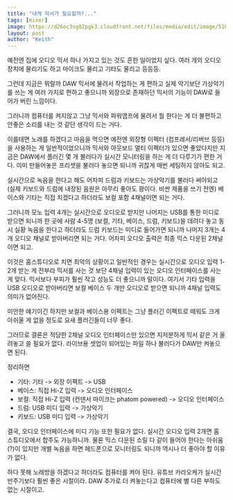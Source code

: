 ```yaml
---
title: "내게 믹서가 필요할까?..."
tags: [mixer]
image: https://d26oc3sg82pgk3.cloudfront.net/files/media/edit/image/51006/article_full%401x.jpg
layout: post
author: "Keith"
---
```


예전엔 집에 오디오 믹서 하나 가지고 있는 것도 흔한 일이었지 싶다. 여러 개의 오디오 장치에 물리기도 하고 마이크도 물리고 기타도 물리고 등등등.

그런데 지금은 뭐랄까 DAW 믹서에 물려서 작업하는 게 편하고 실제 악기보단 가상악기를 쓰는 게 여러 가지로 편하고 좋으니까 외장으로 존재하던 믹서의 기능이 DAW로 들어가 버린 느낌이다.

그러니까 컴퓨터를 켜지않고 그냥 믹서와 파워앰프에 물려서 뭘 한다는 게 더 불편하고 안좋은 소리를 내는 것 같단 생각이 드는 거다.

이를테면 노래를 하겠다고 마음을 먹으면 예전엔 외장형 이펙터 (컴프레서/리버브 등등)을 사용하는 게 일반적이었으니까 믹서와 아웃보드 멀티 이펙터가 있으면 좋았다지만 지금은 DAW에서 플러긴 몇 개 불러다가 실시간 모니터링을 하는 게 더 다루기가 편한 거다. 이미 만들어놓은 프리셋을 불러다 놓으면 되니까 귀찮게 매번 세팅하지 않아도 되고.

실시간으로 녹음을 한다고 해도 어차피 드럼과 키보드는 가상악기를 불러다 써야되고 (실제 키보드와 드럼에 내장된 음원은 아무리 좋아도 꽝이다. 비싼 제품을 쓰기 전엔) 베이스와 기타는 직접 치겠다고 하더라도 보컬 포함 4채널이면 되는 거다.

그러니까 모노 입력 4개는 실시간으로 오디오로 받지만 나머지는 USB를 통한 미디로 받으면 되니까 한 곳에 사람 4-5명 (보컬, 기타, 베이스, 드럼, 키보드)을 데려다 놓고 동시 실황 녹음을 한다고 하더라도 드럼 키보드는 미디로 들어가면 되니까 나머지 3개는 4개 오디오 채널로 받아버리면 되는 거다. 어차피 오디오 출력은 최종 믹스 다운된 2채널이면 되고.

이것은 홈스튜디오로 치면 최악의 상황이고 일반적인 경우는 실시간으로 오디오 입력 1-2개 받는 게 전부라 믹서를 사는 것 보단 4채널 입력이 있는 오디오 인터페이스를 사는 게 맞다. 믹서보다 부피가 훨씬 작고 성능도 더 좋으니까 말이다. 여기서 기타 입력을 USB 오디오로 받아버리면 보컬 베이스 두 개만 오디오로 받으면 되니까 4채널 입력도 의미가 없어진다.

미안한 얘기이긴 하지만 보컬과 베이스용 이펙트는 그냥 플러긴 이펙트로 떼워도 크게 아쉬울 게 없을 정도로 요새 플러긴들이 너무 좋다.

그러므로 결론은 적당한 2채널 오디오 인터페이스만 있으면 지저분하게 믹서 같은 거 올려놓고 쓸 필요가 없다. 라이브용 셋업이 되어있는 파일 하나 불러다가 DAW만 켜놓으면 된다.

정리하면

- 기타: 기타 -> 외장 이펙트 -> USB
- 베이스: 직접 Hi-Z 입력 -> 오디오 인터페이스
- 보컬: 직접 Hi-Z 입력 (컨덴서 마이크는 phatom powered) -> 오디오 인터페이스
- 드럼: USB 미디 입력 -> 가상악기
- 키보드: USB 미디 입력 -> 가상악기

결국, 오디오 인터페이스에 미디 기능 또한 필요가 없다. 실시간 오디오 입력 2개면 홈 스튜디오에서 합주도 가능하니까. 물론 믹스 다운된 소릴 다 같이 들어야 한다는 아쉬움(?)이 있지만 개별 녹음을 하면 헤드폰으로 모니터링도 되니까 역시나 더 좋아야 할 이유가 없다.

하다 못해 노래방을 하겠다고 하더라도 컴퓨터를 켜야 된다. 유튜브 카라오케가 실시간 반주기보다 훨씬 좋은 시절이라. DAW 추가로 더 켜놓는다고 컴퓨터에 별 다른 부하도 없는 시절이고.


